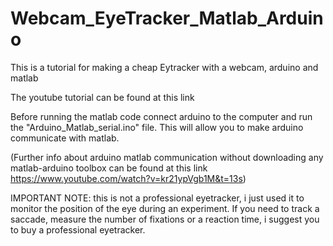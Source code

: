 # Webcam_EyeTracker_Matlab_Arduino
This is a tutorial for making a cheap Eytracker with a webcam, arduino and matlab 

The youtube tutorial can be found at this link



Before running the matlab code connect arduino to the computer and run the "Arduino_Matlab_serial.ino" file. This will allow you to make 
arduino communicate with matlab. 

(Further info about arduino matlab communication without downloading any matlab-arduino toolbox
can be found at this link https://www.youtube.com/watch?v=kr21ypVgb1M&t=13s)

IMPORTANT NOTE: this is not a professional eyetracker, i just used it to monitor the position of the eye during an experiment.
If you need to track a saccade, measure the number of fixations or a reaction time, i suggest you to buy a professional eyetracker.
